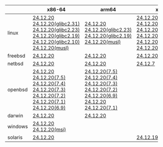 ||x86-64|arm64|x86|armv7|armel|ppc64le|
| --- | --- | --- | --- | --- | --- | --- |
|linux|[24.12.20](https://github.com/roswell/sbcl_head/releases/download/24.12.20/sbcl-24.12.20-x86-64-linux-binary.tar.bz2)<br />[24.12.20(glibc2.31)](https://github.com/roswell/sbcl_head/releases/download/24.12.20/sbcl-24.12.20-x86-64-linux-glibc2.31-binary.tar.bz2)<br />[24.12.20(glibc2.23)](https://github.com/roswell/sbcl_head/releases/download/24.12.20/sbcl-24.12.20-x86-64-linux-glibc2.23-binary.tar.bz2)<br />[24.12.20(glibc2.19)](https://github.com/roswell/sbcl_head/releases/download/24.12.20/sbcl-24.12.20-x86-64-linux-glibc2.19-binary.tar.bz2)<br />[24.12.20(glibc2.10)](https://github.com/roswell/sbcl_head/releases/download/24.12.20/sbcl-24.12.20-x86-64-linux-glibc2.10-binary.tar.bz2)<br />[24.12.20(musl)](https://github.com/roswell/sbcl_head/releases/download/24.12.20/sbcl-24.12.20-x86-64-linux-musl-binary.tar.bz2)<br />|[24.12.20](https://github.com/roswell/sbcl_head/releases/download/24.12.20/sbcl-24.12.20-arm64-linux-binary.tar.bz2)<br />[24.12.20(glibc2.23)](https://github.com/roswell/sbcl_head/releases/download/24.12.20/sbcl-24.12.20-arm64-linux-glibc2.23-binary.tar.bz2)<br />[24.12.20(glibc2.19)](https://github.com/roswell/sbcl_head/releases/download/24.12.20/sbcl-24.12.20-arm64-linux-glibc2.19-binary.tar.bz2)<br />[24.12.20(musl)](https://github.com/roswell/sbcl_head/releases/download/24.12.20/sbcl-24.12.20-arm64-linux-musl-binary.tar.bz2)<br />|[24.12.20](https://github.com/roswell/sbcl_head/releases/download/24.12.20/sbcl-24.12.20-x86-linux-binary.tar.bz2)<br />[24.12.20(glibc2.31)](https://github.com/roswell/sbcl_head/releases/download/24.12.20/sbcl-24.12.20-x86-linux-glibc2.31-binary.tar.bz2)<br />[24.12.20(glibc2.23)](https://github.com/roswell/sbcl_head/releases/download/24.12.20/sbcl-24.12.20-x86-linux-glibc2.23-binary.tar.bz2)<br />[24.12.20(glibc2.19)](https://github.com/roswell/sbcl_head/releases/download/24.12.20/sbcl-24.12.20-x86-linux-glibc2.19-binary.tar.bz2)<br />[24.12.20(glibc2.10)](https://github.com/roswell/sbcl_head/releases/download/24.12.20/sbcl-24.12.20-x86-linux-glibc2.10-binary.tar.bz2)<br />[24.12.20(musl)](https://github.com/roswell/sbcl_head/releases/download/24.12.20/sbcl-24.12.20-x86-linux-musl-binary.tar.bz2)<br />|[24.12.20](https://github.com/roswell/sbcl_head/releases/download/24.12.20/sbcl-24.12.20-armv7-linux-binary.tar.bz2)<br />|[24.12.20](https://github.com/roswell/sbcl_head/releases/download/24.12.20/sbcl-24.12.20-armel-linux-binary.tar.bz2)<br />|[24.12.19](https://github.com/roswell/sbcl_head/releases/download/24.12.19/sbcl-24.12.19-ppc64le-linux-binary.tar.bz2)<br />[24.12.19(glibc2.23)](https://github.com/roswell/sbcl_head/releases/download/24.12.19/sbcl-24.12.19-ppc64le-linux-glibc2.23-binary.tar.bz2)<br />[24.12.19(glibc2.19)](https://github.com/roswell/sbcl_head/releases/download/24.12.19/sbcl-24.12.19-ppc64le-linux-glibc2.19-binary.tar.bz2)<br />|
|freebsd|[24.12.20](https://github.com/roswell/sbcl_head/releases/download/24.12.20/sbcl-24.12.20-x86-64-freebsd-binary.tar.bz2)<br />|[24.12.20](https://github.com/roswell/sbcl_head/releases/download/24.12.20/sbcl-24.12.20-arm64-freebsd-binary.tar.bz2)<br />|[24.12.20](https://github.com/roswell/sbcl_head/releases/download/24.12.20/sbcl-24.12.20-x86-freebsd-binary.tar.bz2)<br />||||
|netbsd|[24.12.20](https://github.com/roswell/sbcl_head/releases/download/24.12.20/sbcl-24.12.20-x86-64-netbsd-binary.tar.bz2)<br />|[24.12.20](https://github.com/roswell/sbcl_head/releases/download/24.12.20/sbcl-24.12.20-arm64-netbsd-binary.tar.bz2)<br />|[24.12.7](https://github.com/roswell/sbcl_head/releases/download/24.12.7/sbcl-24.12.7-x86-netbsd-binary.tar.bz2)<br />||||
|openbsd|[24.12.20](https://github.com/roswell/sbcl_head/releases/download/24.12.20/sbcl-24.12.20-x86-64-openbsd-binary.tar.bz2)<br />[24.12.20(7.5)](https://github.com/roswell/sbcl_head/releases/download/24.12.20/sbcl-24.12.20-x86-64-openbsd-7.5-binary.tar.bz2)<br />[24.12.20(7.4)](https://github.com/roswell/sbcl_head/releases/download/24.12.20/sbcl-24.12.20-x86-64-openbsd-7.4-binary.tar.bz2)<br />[24.12.20(7.3)](https://github.com/roswell/sbcl_head/releases/download/24.12.20/sbcl-24.12.20-x86-64-openbsd-7.3-binary.tar.bz2)<br />[24.12.20(7.2)](https://github.com/roswell/sbcl_head/releases/download/24.12.20/sbcl-24.12.20-x86-64-openbsd-7.2-binary.tar.bz2)<br />[24.12.20(7.1)](https://github.com/roswell/sbcl_head/releases/download/24.12.20/sbcl-24.12.20-x86-64-openbsd-7.1-binary.tar.bz2)<br />[24.12.20(6.9)](https://github.com/roswell/sbcl_head/releases/download/24.12.20/sbcl-24.12.20-x86-64-openbsd-6.9-binary.tar.bz2)<br />|[24.12.20(7.5)](https://github.com/roswell/sbcl_head/releases/download/24.12.20/sbcl-24.12.20-arm64-openbsd-7.5-binary.tar.bz2)<br />[24.12.20(7.4)](https://github.com/roswell/sbcl_head/releases/download/24.12.20/sbcl-24.12.20-arm64-openbsd-7.4-binary.tar.bz2)<br />[24.12.20(7.3)](https://github.com/roswell/sbcl_head/releases/download/24.12.20/sbcl-24.12.20-arm64-openbsd-7.3-binary.tar.bz2)<br />[24.12.20(7.2)](https://github.com/roswell/sbcl_head/releases/download/24.12.20/sbcl-24.12.20-arm64-openbsd-7.2-binary.tar.bz2)<br />[24.12.20(6.9)](https://github.com/roswell/sbcl_head/releases/download/24.12.20/sbcl-24.12.20-arm64-openbsd-6.9-binary.tar.bz2)<br />[24.12.20](https://github.com/roswell/sbcl_head/releases/download/24.12.20/sbcl-24.12.20-arm64-openbsd-binary.tar.bz2)<br />[24.12.20(7.1)](https://github.com/roswell/sbcl_head/releases/download/24.12.20/sbcl-24.12.20-arm64-openbsd-7.1-binary.tar.bz2)<br />|||||
|darwin|[24.12.20](https://github.com/roswell/sbcl_head/releases/download/24.12.20/sbcl-24.12.20-x86-64-darwin-binary.tar.bz2)<br />|[24.12.20](https://github.com/roswell/sbcl_head/releases/download/24.12.20/sbcl-24.12.20-arm64-darwin-binary.tar.bz2)<br />|||||
|windows|[24.12.20](https://github.com/roswell/sbcl_head/releases/download/24.12.20/sbcl-24.12.20-x86-64-windows-binary.tar.bz2)<br />[24.12.20(msi)](https://github.com/roswell/sbcl_head/releases/download/24.12.20/sbcl-24.12.20-x86-64-windows-binary.msi)<br />||||||
|solaris|[24.12.20](https://github.com/roswell/sbcl_head/releases/download/24.12.20/sbcl-24.12.20-x86-64-solaris-binary.tar.bz2)<br />||[24.12.19](https://github.com/roswell/sbcl_head/releases/download/24.12.19/sbcl-24.12.19-x86-solaris-binary.tar.bz2)<br />||||
